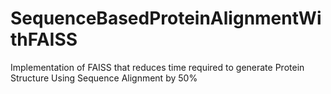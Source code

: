 # SequenceBasedProteinAlignmentWithFAISS
Implementation of FAISS that reduces time required to generate Protein Structure Using Sequence Alignment by 50%
